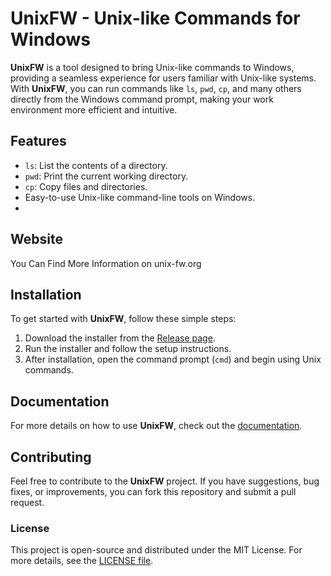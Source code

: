 # UnixFW - Unix-like Commands for Windows

**UnixFW** is a tool designed to bring Unix-like commands to Windows, providing a seamless experience for users familiar with Unix-like systems. With **UnixFW**, you can run commands like `ls`, `pwd`, `cp`, and many others directly from the Windows command prompt, making your work environment more efficient and intuitive.

## Features

- `ls`: List the contents of a directory.
- `pwd`: Print the current working directory.
- `cp`: Copy files and directories.
- Easy-to-use Unix-like command-line tools on Windows.
-
## Website
You Can Find More Information on unix-fw.org

## Installation

To get started with **UnixFW**, follow these simple steps:

1. Download the installer from the [Release page](#).
2. Run the installer and follow the setup instructions.
3. After installation, open the command prompt (`cmd`) and begin using Unix commands.

## Documentation

For more details on how to use **UnixFW**, check out the [documentation](#).

## Contributing

Feel free to contribute to the **UnixFW** project. If you have suggestions, bug fixes, or improvements, you can fork this repository and submit a pull request.

### License

This project is open-source and distributed under the MIT License. For more details, see the [LICENSE file](LICENSE).

